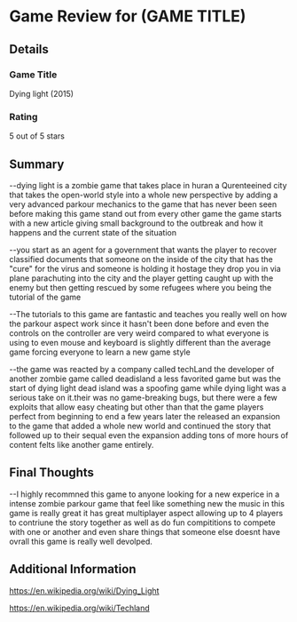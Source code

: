 # Game Review for (GAME TITLE)

## Details

### Game Title

Dying light (2015)

### Rating

5 out of 5 stars

## Summary

--dying light is a zombie game that takes place in huran a Qurenteeined city that takes the open-world style into a whole new perspective by adding a very advanced parkour mechanics to the game that has never been seen before making this game stand out from every other game the game starts with a new article giving small background to the outbreak and how it happens and the current state of the situation

--you start as an agent for a government that wants the player to recover classified documents that someone on the inside of the city that has the "cure" for the virus and someone is holding it hostage they drop you in via plane parachuting into the city and the player getting caught up with the enemy but then getting rescued by some refugees where you being the tutorial of the game 

--The tutorials to this game are fantastic and teaches you really well on how the parkour aspect work since it hasn't been done before and even the controls on the controller are very weird compared to what everyone is using to even mouse and keyboard is slightly different than the average game forcing everyone to learn a new game style 

--the game was reacted by a company called techLand the developer of another zombie game called deadisland a less favorited game but was the start of dying light dead island was a spoofing game while dying light was a serious take on it.their was  no game-breaking bugs, but there were a few exploits that allow easy cheating but other than that the game players perfect from beginning to end a few years later the released an expansion to the game that added a whole new world and continued the story that followed up to their sequal even the expansion adding tons of more hours of content felts like another game entirely.

## Final Thoughts
--I highly recommned this game to anyone looking for a new experice in a intense zombie parkour game that feel like something new the music in this game is really great it has great multiplayer aspect allowing up to 4 players to contriune the story together as well as do fun compititions to compete with one or another and even share things that someone else doesnt have ovrall this game is really well devolped.

## Additional Information

https://en.wikipedia.org/wiki/Dying_Light

https://en.wikipedia.org/wiki/Techland

